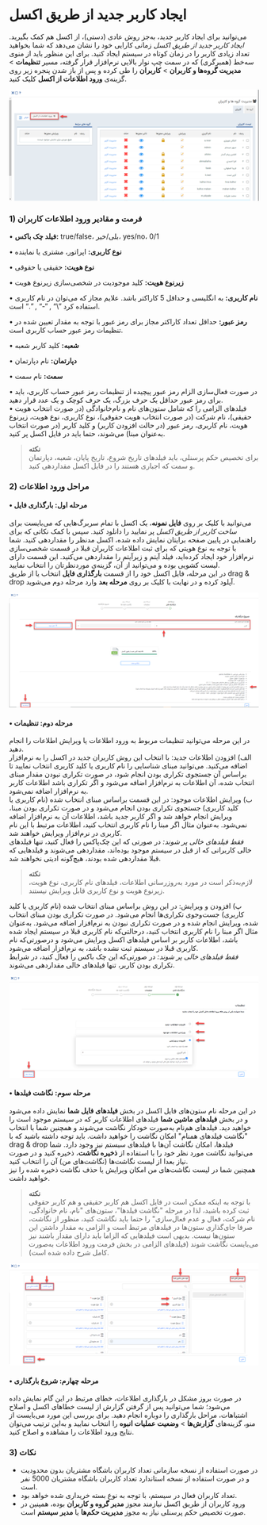 # ایجاد کاربر جدید از طریق اکسل

می‌توانید برای ایجاد کاربر جدید، به‌جز روش عادی (دستی)، از اکسل هم کمک بگیرید. *ایجاد کاربر جدید از طریق اکسل* زمانی کارایی خود را نشان می‌دهد که شما بخواهید تعداد زیادی کاربر را در زمان کوتاه در سیستم ایجاد کنید. برای این منظور باید از منوی سه‌خط (همبرگری) که در سمت چپ نوار بالایی نرم‌افزار قرار گرفته، مسیر **تنظیمات** > **مدیریت گروه‌ها و کاربران** > **کاربران**  را طی کرده و پس از باز شدن پنجره زیر روی گزینه‌ی **ورود اطلاعات از اکسل** کلیک کنید.<br>

![ورود اطلاعات کاربران جدید از طریق اکسل](./Images/EnteringInformationOfNewUsersThroughExcel.png)

### 1) فرمت و مقادیر ورود اطلاعات کاربران
 
•	**فیلد چک باکس:** true/false، بلی/خیر، yes/no، 0/1

•	**نوع‌ کاربری:** اپراتور، مشتری یا نماینده 

•	**نوع هویت:** حقیقی یا حقوقی 

•	**زیرنوع هویت:** کلید موجودیت در شخصی‌سازی زیرنوع هویت

•	**نام کاربری:** به انگلیسی و حداقل 5 کاراکتر باشد. علایم مجاز که می‌توان در نام کاربری استفاده کرد ”\“ , ”-“ , ”.“ است.

•	**رمز عبور:** حداقل تعداد کاراکتر مجاز برای رمز عبور با توجه به مقدار تعیین شده در تنظیمات رمز عبور حساب کاربری است.

•	**شعبه:** کلید کاربر شعبه 

•	**دپارتمان:** نام دپارتمان 

•	**سمت:** نام سمت 

•	در صورت فعال‌سازی الزام رمز عبور پیچیده از تنظیمات رمز عبور حساب کاربری، باید برای رمز عبور حداقل یک حرف بزرگ، یک حرف کوچک و یک عدد قرار دهید.<br>
•	فیلدهای الزامی را که شامل ستون‌های نام و نام‌خانوادگی (در صورت انتخاب هویت حقیقی)، نام شرکت (در صورت انتخاب هویت حقوقی)، نوع کاربری، نوع هویت، زیرنوع هویت، نام کاربری، رمز عبور (در حالت افزودن کاربر) و کلید کاربر (در صورت انتخاب به‌عنوان مبنا) می‌شوند، حتما باید در فایل اکسل پر کنید.

> **نکته**<br>
برای تخصیص حکم پرسنلی، باید فیلدهای تاریخ شروع، تاریخ پایان، شعبه، دپارتمان و سمت که اجباری هستند را در فایل اکسل مقداردهی کنید.

### 2) مراحل ورود اطلاعات

#### • مرحله اول: بارگذاری فایل

می‌توانید با کلیک بر روی **فایل نمونه**، یک اکسل با تمام سربرگ‌هایی که می‌بایست برای *ساخت کاربر از طریق اکسل* پر نمایید را دانلود کنید. سپس با کمک نکاتی که برای راهنمایی در پایین صفحه برایتان نمایش داده شده، اکسل مدنظر را مقداردهی کنید. شما با توجه به نوع هویتی که برای ثبت اطلاعات کاربران قبلا در قسمت شخصی‌سازی نرم‌افزار خود ایجاد کرده‌اید، فیلد آیتم و زیرآیتم را مقداردهی می‌کنید. این قسمت دارای لیست کشویی بوده و می‌توانید از آن، گزینه‌ی موردنظرتان را انتخاب نمایید.<br>
در این مرحله، فایل اکسل خود را از قسمت **بارگذاری فایل** انتخاب یا از طریق drag & drop آپلود کرده و در نهایت با کلیک بر روی **مرحله بعد** وارد مرحله دوم می‌شوید. 

![فیلدهای مرحله اول ایجاد کاربر از طریق اکسل](./Images/TheFieldsOfTheFirstStageOfUserCreationThroughExcel.png)

#### • مرحله دوم: تنظیمات

در این مرحله می‌توانید تنظیمات مربوط به ورود اطلاعات یا ویرایش اطلاعات را انجام دهید.<br>
  الف) افزودن اطلاعات جدید: با انتخاب این روش کاربران جدید در اکسل را به نرم‌افزار اضافه می‌کنید. می‌توانید مبنای شناسایی را نام کاربری یا کلید کاربری انتخاب نمایید تا براساس آن جستجوی تکراری بودن انجام شود، در صورت تکراری نبودن مقدار مبنای انتخاب شده، آن اطلاعات به نر‍‌م‌افزار اضافه می‌شود و اگر تکراری باشد اطلاعات کاربر به نرم‌افزار اضافه نمی‌شود.<br>
 ب) ویرایش اطلاعات موجود: در این قسمت براساس مبنای انتخاب شده (نام کاربری یا کلید کاربری) جستجوی تکراری بودن انجام می‌شود و در صورت تکراری بودن مبنا، ویرایش انجام خواهد شد و اگر کاربر جدید باشد، اطلاعات آن به نرم‌افزار اضافه نمی‌شود. به‌عنوان مثال اگر مبنا را نام کاربری انتخاب کنید، اطلاعات مرتبط با این نام کاربری در نرم‌افزار ویرایش خواهند شد.<br>
 *فقط فیلدهای خالی پر شوند:* در صورتی که این چک‌پاکس را فعال کنید، تنها فیلدهای خالی کاربرانی که از قبل در سیستم موجود بوده‌اند، مقداردهی می‌شوند و فیلدهایی که قبلا مقداردهی شده بودند، هیچ‌گونه ادیتی نخواهند شد.

> **نکته**<br>
 لازم‌به‌ذکر است در مورد به‌روزرسانی اطلاعات، فیلدهای نام کاربری، نوع هویت، زیرنوع هویت و نوع کاربری قابل ویرایش نیستند. <br>

 پ) افزودن و ویرایش: در این روش براساس مبنای انتخاب شده (نام کاربری یا کلید کاربری) جست‌وجوی تکراری‌ها انجام می‌شود. در صورت تکراری بودن مبنای انتخاب شده، ویرایش انجام شده و در صورت تکراری نبودن به نرم‌افزار اضافه می‌شود. به‌عنوان مثال اگر مبنا را نام کاربری انتخاب کنید، درحالتی‌که نام کاربری قبلا در سیستم ایجاد شده باشد، اطلاعات کاربر بر اساس فیلدهای اکسل ویرایش می‌شود و درصورتی‌که نام کاربری قبلا در سیستم ثبت نشده باشد، به نرم‌افزار اضافه می‌شود.<br>
 *فقط فیلدهای خالی پر شوند:* در صورتی‌که این چک باکس را فعال کنید، در شرایط تکراری بودن کاربر، تنها فیلدهای خالی مقداردهی می‌شوند.
 
![فیلدهای مرحله دوم ایجاد کاربر از طریق اکسل](./Images/FieldsOfTheSecondStageOfUserCreationThroughExcel.png)

#### •  مرحله‌ سوم: نگاشت فیلدها

در این مرحله نام ستون‌های فایل اکسل در بخش **فیلدهای فایل شما**  نمایش داده می‌شود و در بخش **فیلدهای ماشین شما** فیلدهای اطلاعات کاربر که در سیستم موجود است را خواهید دید. فیلدهای هم‌نام به‌صورت خودکار نگاشت می‌شوند و همچنین شما با انتخاب "نگاشت فیلدهای همنام" امکان نگاشت را خواهید داشت. باید توجه داشته باشید که با drag & drop فیلدها، امکان نگاشت آن‌ها با فیلد‌های سیستم نیز وجود دارد.  شما می‌توانید نگاشت مورد نظر خود را با استفاده از **ذخیره نگاشت**، ذخیره کنید و در صورت نیاز بعدا از لیست نگاشت‌ها (نگاشت‌های من) آن را انتخاب کنید.<br>
همچنین شما در لیست نگاشت‌های من امکان ویرایش یا حذف نگاشت ذخیره شده را نیز خواهید داشت.<br>
> **نکته**<br>
 با توجه به اینکه ممکن است در فایل اکسل هم کاربر حقیقی و هم کاربر حقوقی ثبت کرده باشید، لذا در مرحله "نگاشت فیلدها"، ستون‌های "نام، نام خانوادگی، نام شرکت، فعال و عدم فعال‌سازی" را حتما باید نگاشت کنید، منظور از نگاشت، صرفا جای‌گذاری ستون‌ها در فیلدهای مرتبط است و الزامی به مقدار داشتن این ستون‌ها نیست. بدیهی است فیلدهایی که الزاما باید دارای مقدار باشند نیز می‌بایست نگاشت شوند (فیلدهای الزامی در بخش فرمت ورود اطلاعات به‌صورت کامل شرح داده شده است).

![فیلدهای مرحله سوم ایجاد کاربر از طریق اکسل](./Images/TheFieldsOfTheThirdStageOfUserCreatiOnThroughExcel.png)

#### • مرحله چهارم: شروع بارگذاری

در صورت بروز مشکل در بارگذاری اطلاعات، خطای مرتبط در این گام نمایش داده می‌شود؛ شما می‌توانید پس از گرفتن گزارش از لیست خطاهای اکسل و اصلاح اشتباهات، مراحل بارگذاری را دوباره انجام دهید. برای بررسی این مورد می‌بایست از منو، گزینه‌‌های **گزارش‌ها** > **وضعیت عملیات انبوه** را انتخاب نمایید و به‌این ترتیب می‌توان نتایج ورود اطلاعات را مشاهده و اصلاح کنید.

### 3) نکات
 
- در صورت استفاده از نسخه سازمانی تعداد کاربران باشگاه مشتریان بدون محدودیت و در صورت استفاده از نسخه استاندارد تعداد کاربران باشگاه مشتریان 5000 نفر است.
- تعداد کاربران فعال در سیستم، با توجه به نوع بسته خریداری شده خواهد بود.
- ورود کاربران از طریق اکسل نیازمند مجوز **مدیر گروه و کاربران** بوده، همپنین در صورت تخصیص حکم پرسنلی نیاز به مجوز **مدیریت حکم‌ها** یا **مدیر سیستم** است.
